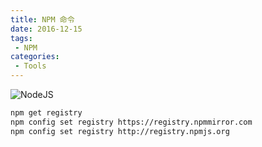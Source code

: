 ```yaml
---
title: NPM 命令
date: 2016-12-15
tags:
 - NPM
categories:
 - Tools
---
```


![NodeJS](https://img.shields.io/badge/node.js-6DA55F?style=for-the-badge&logo=node.js&logoColor=white)

``` bash
npm get registry
npm config set registry https://registry.npmmirror.com
npm config set registry http://registry.npmjs.org
```
